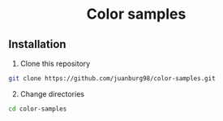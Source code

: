 <h1 align="center">
  Color samples
</h1>

## Installation

1. Clone this repository
```sh
git clone https://github.com/juanburg98/color-samples.git
```
2. Change directories
```sh
cd color-samples
```
